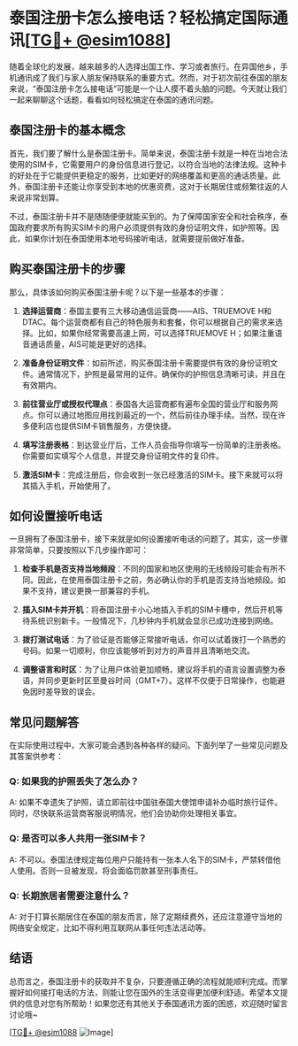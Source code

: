 # 泰国注册卡怎么接电话？轻松搞定国际通讯[[TG💪+ @esim1088](https://t.me/s/esim1088)]

随着全球化的发展，越来越多的人选择出国工作、学习或者旅行。在异国他乡，手机通讯成了我们与家人朋友保持联系的重要方式。然而，对于初次前往泰国的朋友来说，“泰国注册卡怎么接电话”可能是一个让人摸不着头脑的问题。今天就让我们一起来聊聊这个话题，看看如何轻松搞定在泰国的通讯问题。

## 泰国注册卡的基本概念

首先，我们要了解什么是泰国注册卡。简单来说，泰国注册卡就是一种在当地合法使用的SIM卡，它需要用户的身份信息进行登记，以符合当地的法律法规。这种卡的好处在于它能提供更稳定的服务，比如更好的网络覆盖和更高的通话质量。此外，泰国注册卡还能让你享受到本地的优惠资费，这对于长期居住或频繁往返的人来说非常划算。

不过，泰国注册卡并不是随随便便就能买到的。为了保障国家安全和社会秩序，泰国政府要求所有购买SIM卡的用户必须提供有效的身份证明文件，如护照等。因此，如果你计划在泰国使用本地号码接听电话，就需要提前做好准备。

## 购买泰国注册卡的步骤

那么，具体该如何购买泰国注册卡呢？以下是一些基本的步骤：

1. **选择运营商**：泰国主要有三大移动通信运营商——AIS、TRUEMOVE H和DTAC。每个运营商都有自己的特色服务和套餐，你可以根据自己的需求来选择。比如，如果你经常需要高速上网，可以选择TRUEMOVE H；如果注重语音通话质量，AIS可能是更好的选择。

2. **准备身份证明文件**：如前所述，购买泰国注册卡需要提供有效的身份证明文件。通常情况下，护照是最常用的证件。确保你的护照信息清晰可读，并且在有效期内。

3. **前往营业厅或授权代理点**：泰国各大运营商都有遍布全国的营业厅和服务网点。你可以通过地图应用找到最近的一个，然后前往办理手续。当然，现在许多便利店也提供SIM卡销售服务，方便快捷。

4. **填写注册表格**：到达营业厅后，工作人员会指导你填写一份简单的注册表格。你需要如实填写个人信息，并提交身份证明文件的复印件。

5. **激活SIM卡**：完成注册后，你会收到一张已经激活的SIM卡。接下来就可以将其插入手机，开始使用了。

## 如何设置接听电话

一旦拥有了泰国注册卡，接下来就是如何设置接听电话的问题了。其实，这一步骤非常简单，只要按照以下几步操作即可：

1. **检查手机是否支持当地频段**：不同的国家和地区使用的无线频段可能会有所不同。因此，在使用泰国注册卡之前，务必确认你的手机是否支持当地频段。如果不支持，建议更换一部兼容的手机。

2. **插入SIM卡并开机**：将泰国注册卡小心地插入手机的SIM卡槽中，然后开机等待系统识别新卡。一般情况下，几秒钟内手机就会显示已成功连接到网络。

3. **拨打测试电话**：为了验证是否能够正常接听电话，你可以试着拨打一个熟悉的号码。如果一切顺利，你应该能够听到对方的声音并且清晰地交流。

4. **调整语言和时区**：为了让用户体验更加顺畅，建议将手机的语言设置调整为泰语，并同步更新时区至曼谷时间（GMT+7）。这样不仅便于日常操作，也能避免因时差导致的误会。

## 常见问题解答

在实际使用过程中，大家可能会遇到各种各样的疑问。下面列举了一些常见问题及其答案供参考：

### Q: 如果我的护照丢失了怎么办？
A: 如果不幸遗失了护照，请立即前往中国驻泰国大使馆申请补办临时旅行证件。同时，尽快联系运营商客服说明情况，他们会协助你处理相关事宜。

### Q: 是否可以多人共用一张SIM卡？
A: 不可以。泰国法律规定每位用户只能持有一张本人名下的SIM卡，严禁转借他人使用。否则一旦被发现，将会面临罚款甚至刑事责任。

### Q: 长期旅居者需要注意什么？
A: 对于打算长期居住在泰国的朋友而言，除了定期续费外，还应注意遵守当地的网络安全规定，比如不得利用互联网从事任何违法活动等。

## 结语

总而言之，泰国注册卡的获取并不复杂，只要遵循正确的流程就能顺利完成。而掌握好如何接打电话的方法，则能让您在国外的生活变得更加便利舒适。希望本文提供的信息对您有所帮助！如果您还有其他关于泰国通讯方面的困惑，欢迎随时留言讨论哦~

[[TG💪+ @esim1088](https://t.me/s/esim1088) ![Image](https://i.postimg.cc/4NQfJmqS/Snipaste-2025-05-13-00-14-12.png)]